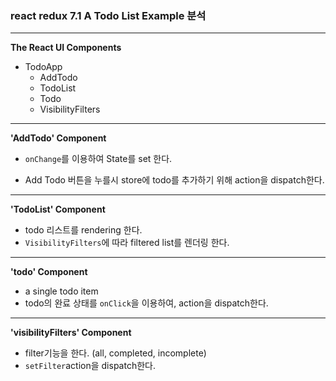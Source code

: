 ### react redux 7.1 A Todo List Example 분석

------

**The React UI Components**

* TodoApp
  * AddTodo
  * TodoList
  * Todo
  * VisibilityFilters

------

**'AddTodo' Component**

- `onChange`를 이용하여 State를 set 한다.

- Add Todo 버튼을 누를시 store에 todo를 추가하기 위해 action을 dispatch한다. 

------

**'TodoList' Component**

- todo 리스트를 rendering 한다. 
- `VisibilityFilters`에 따라 filtered list를 렌더링 한다. 

-------

**'todo' Component**

- a single todo item
- todo의 완료 상태를 `onClick`을 이용하여, action을 dispatch한다.

---------

**'visibilityFilters' Component**

- filter기능을 한다. (all, completed, incomplete)
- `setFilter`action을 dispatch한다.